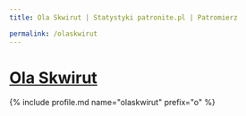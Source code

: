 ```yaml
---
title: Ola Skwirut | Statystyki patronite.pl | Patromierz

permalink: /olaskwirut
---
```


# [Ola Skwirut](https://patronite.pl/olaskwirut)

{% include profile.md name="olaskwirut" prefix="o" %}
